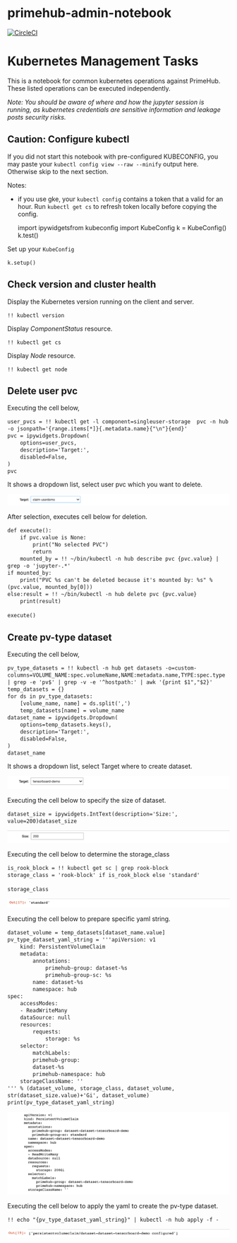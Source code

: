 # primehub-admin-notebook
[![CircleCI](https://circleci.com/gh/InfuseAI/primehub-admin-notebook.svg?style=svg)](https://circleci.com/gh/InfuseAI/primehub-admin-notebook)

# Kubernetes Management Tasks

This is a notebook for common kubernetes operations against PrimeHub.
These listed operations can be executed independently.

*Note: You should be aware of where and how the jupyter session is running, as kubernetes credentials are sensitive information and leakage posts security risks.*

## Caution: Configure kubectl

If you did not start this notebook with pre-configured KUBECONFIG, you may paste your `kubectl config view --raw --minify` output here. Otherwise skip to the next section.

Notes: 

- if you use gke, your `kubectl config` contains a token that a valid for an hour. Run `kubectl get cs` to refresh token locally before copying the config.

    import ipywidgetsfrom kubeconfig 
    import KubeConfig
    k = KubeConfig()
    k.test()

Set up your `KubeConfig`

    k.setup()

## Check version and cluster health

Display the Kubernetes version running on the client and server.

    !! kubectl version

Display *ComponentStatus* resource.

    !! kubectl get cs

Display *Node* resource.

    !! kubectl get node

## Delete user pvc

Executing the cell below,

    user_pvcs = !! kubectl get -l component=singleuser-storage  pvc -n hub -o jsonpath='{range.items[*]}{.metadata.name}{"\n"}{end}'
    pvc = ipywidgets.Dropdown(
    	options=user_pvcs,
    	description='Target:',
    	disabled=False,
    )
    pvc

It shows a dropdown list, select user pvc which you want to delete.

![](/img/Untitled-04de7b40-77ce-4259-a225-ea4098074bc8.png)

After selection, executes cell below for deletion.

    def execute():
    	if pvc.value is None:
    		print("No selected PVC")
    		return
    	mounted_by = !! ~/bin/kubectl -n hub describe pvc {pvc.value} | grep -o 'jupyter-.*'
    if mounted_by:
    	print("PVC %s can't be deleted because it's mounted by: %s" % (pvc.value, mounted_by[0]))
    else:result = !! ~/bin/kubectl -n hub delete pvc {pvc.value}
    	print(result)
    
    execute()

## Create pv-type dataset

Executing the cell below,

    pv_type_datasets = !! kubectl -n hub get datasets -o=custom-columns=VOLUME_NAME:spec.volumeName,NAME:metadata.name,TYPE:spec.type | grep -e 'pv$' | grep -v -e '^hostpath:' | awk '{print $1","$2}'
    temp_datasets = {}
    for ds in pv_type_datasets:
    	[volume_name, name] = ds.split(',')
    	temp_datasets[name] = volume_name
    dataset_name = ipywidgets.Dropdown(
    	options=temp_datasets.keys(),
    	description='Target:',
    	disabled=False,
    )
    dataset_name

It shows a dropdown list, select Target where to create dataset.

![](/img/Untitled-fbf85ce4-cd5e-42ce-8b66-aea82388d9e5.png)

Executing the cell below to specify the size of dataset.

    dataset_size = ipywidgets.IntText(description='Size:', value=200)dataset_size

![](/img/Untitled-f1804dff-04c5-4cc3-818d-bc08267db290.png)

Executing the cell below to determine the storage_class

    is_rook_block = !! kubectl get sc | grep rook-block
    storage_class = 'rook-block' if is_rook_block else 'standard'
    
    storage_class

![](/img/Untitled-8fe271b1-dbe6-42fb-8e9e-42d2357671b3.png)

Executing the cell below to prepare specific yaml string.

    dataset_volume = temp_datasets[dataset_name.value]
    pv_type_dataset_yaml_string = '''apiVersion: v1
    	kind: PersistentVolumeClaim
    	metadata:
    		annotations:
    			primehub-group: dataset-%s
    			primehub-group-sc: %s
    		name: dataset-%s
    		namespace: hub
    spec:
    	accessModes:
    	- ReadWriteMany
    	dataSource: null
    	resources:
    		requests:
    			storage: %s
    	selector:
    		matchLabels:
    		primehub-group: 
    		dataset-%s
    		primehub-namespace: hub
    	storageClassName: ''
    ''' % (dataset_volume, storage_class, dataset_volume, str(dataset_size.value)+'Gi', dataset_volume)
    print(pv_type_dataset_yaml_string)

![](/img/Untitled-14734d67-417d-4b23-9573-e2a8e0b7ce08.png)

Executing the cell below to apply the yaml to create the pv-type dataset.

    !! echo "{pv_type_dataset_yaml_string}" | kubectl -n hub apply -f -

![](/img/Untitled-cf5bb3bf-af72-4f2f-befa-70724130d4ef.png)
